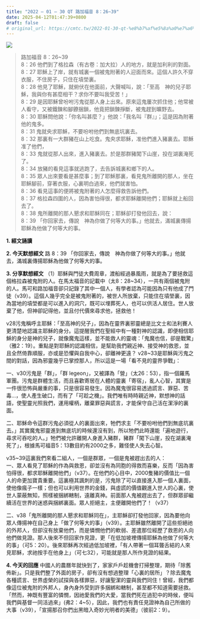 ```yaml
---
title: "2022 – 01 – 30 QT 路加福音 8：26~39"
date: 2025-04-12T01:47:39+0800
draft: false
# original_url: https://cmtc.tw/2022-01-30-qt-%e8%b7%af%e5%8a%a0%e7%a6%8f%e9%9f%b3-8%ef%bc%9a2639
---
```


![](/images/qt.jpg)
> 路加福音 8：26\~39  
> 8：26 他們到了格拉森（有古卷：加大拉）人的地方，就是加利利的對面。  
> 8：27 耶穌上了岸，就有城裏一個被鬼附著的人迎面而來。這個人許久不穿衣服，不住房子，只住在墳塋裏。  
> 8：28 他見了耶穌，就俯伏在他面前，大聲喊叫，說：「至高　神的兒子耶穌，我與你有甚麼相干？求你不要叫我受苦！」  
> 8：29 是因耶穌曾吩咐污鬼從那人身上出來。原來這鬼屢次抓住他；他常被人看守，又被鐵鍊和腳鐐捆鎖，他竟把鎖鍊掙斷，被鬼趕到曠野去。  
> 8：30 耶穌問他說：「你名叫甚麼？」他說：「我名叫『群』」；這是因為附著他的鬼多。  
> 8：31 鬼就央求耶穌，不要吩咐他們到無底坑裏去。  
> 8：32 那裏有一大群豬在山上吃食。鬼央求耶穌，准他們進入豬裏去。耶穌准了他們，  
> 8：33 鬼就從那人出來，進入豬裏去。於是那群豬闖下山崖，投在湖裏淹死了。  
> 8：34 放豬的看見這事就逃跑了，去告訴城裏和鄉下的人。  
> 8：35 眾人出來要看是甚麼事；到了耶穌那裏，看見鬼所離開的那人，坐在耶穌腳前，穿著衣服，心裏明白過來，他們就害怕。  
> 8：36 看見這事的便將被鬼附著的人怎麼得救告訴他們。  
> 8：37 格拉森四圍的人，因為害怕得很，都求耶穌離開他們；耶穌就上船回去了。  
> 8：38 鬼所離開的那人懇求和耶穌同在；耶穌卻打發他回去，說：  
> 8：39 「你回家去，傳說　神為你做了何等大的事。」他就去，滿城裏傳揚耶穌為他做了何等大的事。

**1. 經文誦讀**

**2.  今天默想經文**
路 8：39 「你回家去，傳說　神為你做了何等大的事。」他就去，滿城裏傳揚耶穌為他做了何等大的事。

**3. 分享默想經文**
（1）耶穌與門徒大費周章，渡船經過暴風雨，就是為了要拯救這個格拉森被鬼附的人。在馬太福音的記載中（太8：28\~34），一共有兩個被鬼附的人。馬可和路加福音卻只記錄了其中一個人，有學者認為可能因為只有他成了門徒（v39）。這個人幾乎完全是被鬼附著的，被世人所放棄，只能住在墳塋裏，因為當地的墳塋都是可以進入的洞穴，既可以埋葬死人，也可以供活人居住。世人放棄了他，但神卻記得他，並且付代價來尋求他，拯救他！

v28污鬼稱呼主耶穌：「至高神的兒子」，因為在靈界裏邪靈總是比文士和法利賽人更清楚地認識主耶穌的身分。這提醒我們在聖經中有一種對神的認識，即便相信耶穌的身分是神的兒子，就像魔鬼這樣，並不能救人的靈魂：「鬼魔也信，卻是戰驚」（雅2：19）。重點是對耶穌的認識相信，是幫助我們親近神、接受神的救恩，並且全然倚靠順服，亦或是恐懼與自我中心，卻離神更遠？ v28\~33是耶穌與污鬼之間的對話，因為邪靈幾乎已掌控那人，所以這是一場「看不見的靈界爭戰」：

一、v30污鬼是「群」，「群 legeon」，又被譯為「營」（太26：53），指一個羅馬軍團。污鬼是群體生活，而且喜歡寄居在人體的靈裏「寄宿」，亂人心智，其實是一件很恐怖與嚴重的事，只是很容易發生。因為魔鬼很容易透過謊言、罪惡、苦毒…，使人產生破口，而有了「可趁之機」。我們唯有時時親近神，默想神的話語，使聖靈光照我們，運用權柄，離棄罪惡與謊言，才能保守自己活在潔淨的裏面。

二、耶穌命令這群污鬼必須從人的裏面出來，牠們求主「不要吩咐他們到無底坑裏去。」其實魔鬼邪靈進到無底坑的時候還沒有到，所以牠們此時還能「遍地遊行，尋求可吞吃的人。」牠們被允許離開人身進入豬群，豬群「闖下山崖，投在湖裏淹死了」，根據馬可福音5：13數目約有2000之多，難怪使人失去心智。

v35\~39這裏我們來看二組人，一個是群眾，一個是鬼被趕出去的人：  
一、眾人看見了耶穌的作為與救恩，卻並沒有為同胞的得救而喜樂，反而「因為害怕得很，都求耶穌離開他們」（v37）。在他們的心目中，2000隻豬的價值比一個人的命更加寶貴重要。這裏極其諷刺的是，污鬼除了可以直接進入那一個人裏面，使他像瘋子一樣；但也可以利用世界的金錢，與虛謊的價值觀進入世人的心裏，使世人蒙蔽無知，照樣被捆綁轄制，遠離真神。前面那人鬼被趕出去了，但群眾卻繼續活在世界的迷惑與捆綁裏面。眾人拒絕主，主便離開他們了！（v37）

二、v38「鬼所離開的那人懇求和耶穌同在」，主耶穌卻打發他回家，因為要他向眾人傳揚神在自己身上「做了何等大的事」（v39）。主耶穌雖然離開了這些拒絕祂的外邦人，但卻沒有放棄他們，而是憐憫他們的軟弱、差遣那位經歷了救恩的人向他們做見證。那人後來不但回家作見證，更「在低加坡裡傳揚耶穌為他做了何等大的事」（可5：20）。後來耶穌再次經過低加坡裡，「有人帶著一個耳聾舌結的人來見耶穌，求祂按手在他身上」（可七32），可能就是那人所作見證的結果。

**4. 今天的回應**
中國人的農曆年就快到了，家家戶戶趁機會打掃整理，期待「除舊佈新」。只是我們整了外面的房子，卻有沒有想過整理「心裏的居所」？除去魔鬼各種謊言、世界虛榮的試探與各樣罪惡，好讓聖潔的靈與我們同住！曾經，我們都像這位被鬼附的外邦人，身內身外受到許多捆綁和轄制，甚至都不知道需要拯救。「然而，神既有豐富的憐憫，因祂愛我們的大愛，當我們死在過犯中的時候，便叫我們與基督一同活過來」(弗2：4\~5），因此，我們也有責任見證神為自己所做的大事（v39），「宣揚那召你們出黑暗入奇妙光明者的美德」（彼前2：9）。
